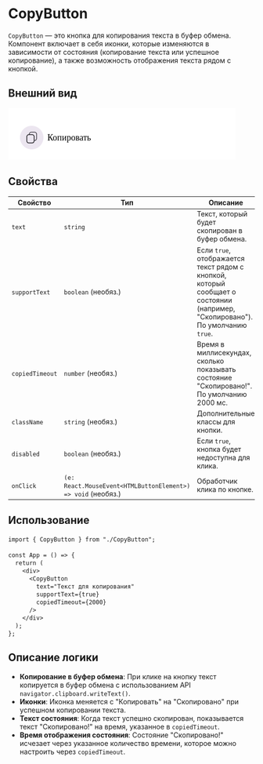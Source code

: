 
# CopyButton

`CopyButton` — это кнопка для копирования текста в буфер обмена. Компонент включает в себя иконки, которые изменяются в зависимости от состояния (копирование текста или успешное копирование), а также возможность отображения текста рядом с кнопкой.

## Внешний вид

![CopyButton](img/CopyButton.png)

## Свойства

| Свойство            | Тип                                         | Описание                                                                                         |
|---------------------|---------------------------------------------|-------------------------------------------------------------------------------------------------|
| `text`              | `string`                                    | Текст, который будет скопирован в буфер обмена.                                                 |
| `supportText`       | `boolean` (необяз.)                         | Если `true`, отображается текст рядом с кнопкой, который сообщает о состоянии (например, "Скопировано"). По умолчанию `true`. |
| `copiedTimeout`     | `number` (необяз.)                          | Время в миллисекундах, сколько показывать состояние "Скопировано!". По умолчанию 2000 мс.       |
| `className`         | `string` (необяз.)                          | Дополнительные классы для кнопки.                                                                |
| `disabled`          | `boolean` (необяз.)                         | Если `true`, кнопка будет недоступна для клика.                                                 |
| `onClick`           | `(e: React.MouseEvent<HTMLButtonElement>) => void` (необяз.) | Обработчик клика по кнопке.                                                                      |

## Использование

```tsx
import { CopyButton } from "./CopyButton";

const App = () => {
  return (
    <div>
      <CopyButton 
        text="Текст для копирования"
        supportText={true}
        copiedTimeout={2000}
      />
    </div>
  );
};
```

## Описание логики

- **Копирование в буфер обмена**: При клике на кнопку текст копируется в буфер обмена с использованием API `navigator.clipboard.writeText()`.
- **Иконки**: Иконка меняется с "Копировать" на "Скопировано" при успешном копировании текста.
- **Текст состояния**: Когда текст успешно скопирован, показывается текст "Скопировано!" на время, указанное в `copiedTimeout`.
- **Время отображения состояния**: Состояние "Скопировано!" исчезает через указанное количество времени, которое можно настроить через `copiedTimeout`.

